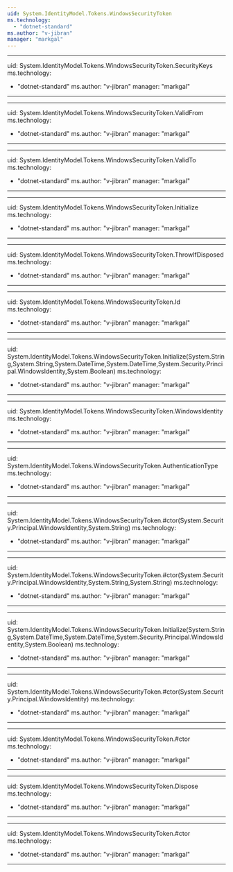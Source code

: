 ```yaml
---
uid: System.IdentityModel.Tokens.WindowsSecurityToken
ms.technology: 
  - "dotnet-standard"
ms.author: "v-jibran"
manager: "markgal"
---
```


---
uid: System.IdentityModel.Tokens.WindowsSecurityToken.SecurityKeys
ms.technology: 
  - "dotnet-standard"
ms.author: "v-jibran"
manager: "markgal"
---

---
uid: System.IdentityModel.Tokens.WindowsSecurityToken.ValidFrom
ms.technology: 
  - "dotnet-standard"
ms.author: "v-jibran"
manager: "markgal"
---

---
uid: System.IdentityModel.Tokens.WindowsSecurityToken.ValidTo
ms.technology: 
  - "dotnet-standard"
ms.author: "v-jibran"
manager: "markgal"
---

---
uid: System.IdentityModel.Tokens.WindowsSecurityToken.Initialize
ms.technology: 
  - "dotnet-standard"
ms.author: "v-jibran"
manager: "markgal"
---

---
uid: System.IdentityModel.Tokens.WindowsSecurityToken.ThrowIfDisposed
ms.technology: 
  - "dotnet-standard"
ms.author: "v-jibran"
manager: "markgal"
---

---
uid: System.IdentityModel.Tokens.WindowsSecurityToken.Id
ms.technology: 
  - "dotnet-standard"
ms.author: "v-jibran"
manager: "markgal"
---

---
uid: System.IdentityModel.Tokens.WindowsSecurityToken.Initialize(System.String,System.String,System.DateTime,System.DateTime,System.Security.Principal.WindowsIdentity,System.Boolean)
ms.technology: 
  - "dotnet-standard"
ms.author: "v-jibran"
manager: "markgal"
---

---
uid: System.IdentityModel.Tokens.WindowsSecurityToken.WindowsIdentity
ms.technology: 
  - "dotnet-standard"
ms.author: "v-jibran"
manager: "markgal"
---

---
uid: System.IdentityModel.Tokens.WindowsSecurityToken.AuthenticationType
ms.technology: 
  - "dotnet-standard"
ms.author: "v-jibran"
manager: "markgal"
---

---
uid: System.IdentityModel.Tokens.WindowsSecurityToken.#ctor(System.Security.Principal.WindowsIdentity,System.String)
ms.technology: 
  - "dotnet-standard"
ms.author: "v-jibran"
manager: "markgal"
---

---
uid: System.IdentityModel.Tokens.WindowsSecurityToken.#ctor(System.Security.Principal.WindowsIdentity,System.String,System.String)
ms.technology: 
  - "dotnet-standard"
ms.author: "v-jibran"
manager: "markgal"
---

---
uid: System.IdentityModel.Tokens.WindowsSecurityToken.Initialize(System.String,System.DateTime,System.DateTime,System.Security.Principal.WindowsIdentity,System.Boolean)
ms.technology: 
  - "dotnet-standard"
ms.author: "v-jibran"
manager: "markgal"
---

---
uid: System.IdentityModel.Tokens.WindowsSecurityToken.#ctor(System.Security.Principal.WindowsIdentity)
ms.technology: 
  - "dotnet-standard"
ms.author: "v-jibran"
manager: "markgal"
---

---
uid: System.IdentityModel.Tokens.WindowsSecurityToken.#ctor
ms.technology: 
  - "dotnet-standard"
ms.author: "v-jibran"
manager: "markgal"
---

---
uid: System.IdentityModel.Tokens.WindowsSecurityToken.Dispose
ms.technology: 
  - "dotnet-standard"
ms.author: "v-jibran"
manager: "markgal"
---

---
uid: System.IdentityModel.Tokens.WindowsSecurityToken.#ctor
ms.technology: 
  - "dotnet-standard"
ms.author: "v-jibran"
manager: "markgal"
---
